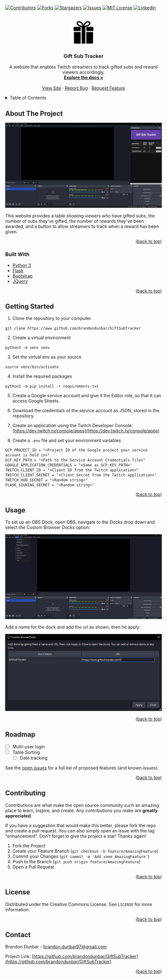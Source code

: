 <div id="top"></div>

<!-- PROJECT SHIELDS -->
[![Contributors][contributors-shield]][contributors-url]
[![Forks][forks-shield]][forks-url]
[![Stargazers][stars-shield]][stars-url]
[![Issues][issues-shield]][issues-url]
[![MIT License][license-shield]][license-url]
[![LinkedIn][linkedin-shield]][linkedin-url]

<!-- PROJECT LOGO -->
<br />
<div align="center">
  <a href="https://github.com/brandondunbar/GiftSubTracker">
    <img src="images/logo.png" alt="Logo" width="80" height="80">
  </a>

<h3 align="center">Gift Sub Tracker</h3>

  <p align="center">
    A website that enables Twitch streamers to track gifted subs and reward viewers accordingly.
    <br />
    <a href="https://github.com/brandondunbar/GiftSubTracker/Wiki"><strong>Explore the docs »</strong></a>
    <br />
    <br />
    <a href="https://www.GiftSubTracker.com/">View Site</a>
    ·
    <a href="https://github.com/brandondunbar/GiftSubTracker/issues">Report Bug</a>
    ·
    <a href="https://github.com/brandondunbar/GiftSubTracker/issues">Request Feature</a>
  </p>
</div>


<!-- TABLE OF CONTENTS -->
<details>
  <summary>Table of Contents</summary>
  <ol>
    <li>
      <a href="#about-the-project">About The Project</a>
      <ul>
        <li><a href="#built-with">Built With</a></li>
      </ul>
    </li>
    <li>
      <a href="#getting-started">Getting Started</a>
    </li>
    <li><a href="#usage">Usage</a></li>
    <li><a href="#roadmap">Roadmap</a></li>
    <li><a href="#contributing">Contributing</a></li>
    <li><a href="#license">License</a></li>
    <li><a href="#contact">Contact</a></li>
  </ol>
</details>



<!-- ABOUT THE PROJECT -->
## About The Project

[![Gift Sub Tracker Screen Shot][product-screenshot]](https://www.giftsubtracker.com)

This website provides a table showing viewers who have gifted subs, the number of subs they've gifted, the number of rewards they've been awarded, and a button to allow streamers to track when a reward has been given.

<p align="right">(<a href="#top">back to top</a>)</p>



### Built With

* [Python 3](https://python.org/)
* [Flask](https://flask.palletsprojects.com/en/2.3.x/)
* [Bootstrap](https://getbootstrap.com)
* [JQuery](https://jquery.com)

<p align="right">(<a href="#top">back to top</a>)</p>



<!-- GETTING STARTED -->
## Getting Started

1. Clone the repository to your computer.

`git clone https://www.github.com/brandondunbar/GiftSubTracker`

2. Create a virtual environment

`python3 -m venv venv`

3. Set the virtual env as your source

`source venv/bin/activate`

4. Install the required packages

`python3 -m pip install -r requirements.txt`

5. Create a Google service account and give it the Editor role, so that it can
access Google Sheets.

6. Download the credentials of the service account as JSON, stored in the repository.

7. Create an application using the Twitch Developer Console: [https://dev.twitch.tv/console/apps](https://dev.twitch.tv/console/apps)

7. Create a `.env` file and set your environment variables

```
GCP_PROJECT_ID = "<Project ID of the Google project your service account is held in>"
GCP_KEY_PATH = "<Path to the Service Account Credentials file>"
GOOGLE_APPLICATION_CREDENTIALS = "<Same as GCP_KEY_PATH>"
TWITCH_CLIENT_ID = "<Client ID from the Twitch application>"
TWITCH_CLIENT_SECRET = "<Client Secret from the Twitch application>"
TWITCH_HUB_SECRET = "<Random string>"
FLASK_SIGNING_SECRET = "<Random string>"
```

<p align="right">(<a href="#top">back to top</a>)</p>



<!-- USAGE EXAMPLES -->
## Usage

To set up an OBS Dock, open OBS, navigate to the Docks drop down and select the Custom Browser Docks option:

![OBS Dropdown Screen Shot](images/OBS_Dropdown_Screenshot.png)

Add a name for the dock and add the url as shown, then hit apply:

![OBS Custom Browser Dock Screen Shot](images/OBS_CustomBrowserDock_Screenshot.png)

<p align="right">(<a href="#top">back to top</a>)</p>



<!-- ROADMAP -->
## Roadmap

- [ ] Multi-user login
- [ ] Table Sorting
  - [ ] Date tracking

See the [open issues](https://github.com/brandondunbar/GiftSubTracker/issues) for a full list of proposed features (and known issues).

<p align="right">(<a href="#top">back to top</a>)</p>



<!-- CONTRIBUTING -->
## Contributing

Contributions are what make the open source community such an amazing place to learn, inspire, and create. Any contributions you make are **greatly appreciated**.

If you have a suggestion that would make this better, please fork the repo and create a pull request. You can also simply open an issue with the tag "enhancement".
Don't forget to give the project a star! Thanks again!

1. Fork the Project
2. Create your Feature Branch (`git checkout -b feature/AmazingFeature`)
3. Commit your Changes (`git commit -m 'Add some AmazingFeature'`)
4. Push to the Branch (`git push origin feature/AmazingFeature`)
5. Open a Pull Request

<p align="right">(<a href="#top">back to top</a>)</p>



<!-- LICENSE -->
## License

Distributed under the Creative Commons License. See `LICENSE` for more information.

<p align="right">(<a href="#top">back to top</a>)</p>



<!-- CONTACT -->
## Contact

Brandon Dunbar - brandon.dunbar97@gmail.com

Project Link: [https://github.com/brandondunbar/GiftSubTracker](https://github.com/brandondunbar/GiftSubTracker)

<p align="right">(<a href="#top">back to top</a>)</p>

<!-- MARKDOWN LINKS & IMAGES -->
<!-- https://www.markdownguide.org/basic-syntax/#reference-style-links -->
[contributors-shield]: https://img.shields.io/github/contributors/brandondunbar/GiftSubTracker.svg?style=for-the-badge
[contributors-url]: https://github.com/brandondunbar/GiftSubTracker/graphs/contributors
[forks-shield]: https://img.shields.io/github/forks/brandondunbar/GiftSubTracker.svg?style=for-the-badge
[forks-url]: https://github.com/brandondunbar/GiftSubTracker/network/members
[stars-shield]: https://img.shields.io/github/stars/brandondunbar/GiftSubTracker.svg?style=for-the-badge
[stars-url]: https://github.com/brandondunbar/GiftSubTracker/stargazers
[issues-shield]: https://img.shields.io/github/issues/brandondunbar/GiftSubTracker.svg?style=for-the-badge
[issues-url]: https://github.com/brandondunbar/GiftSubTracker/issues
[license-shield]: https://img.shields.io/github/license/brandondunbar/GiftSubTracker.svg?style=for-the-badge
[license-url]: https://github.com/brandondunbar/GiftSubTracker/blob/master/LICENSE.txt
[linkedin-shield]: https://img.shields.io/badge/-LinkedIn-black.svg?style=for-the-badge&logo=linkedin&colorB=555
[linkedin-url]: https://www.linkedin.com/in/brandon-dunbar/
[product-screenshot]: images/OBS_Screenshot.png